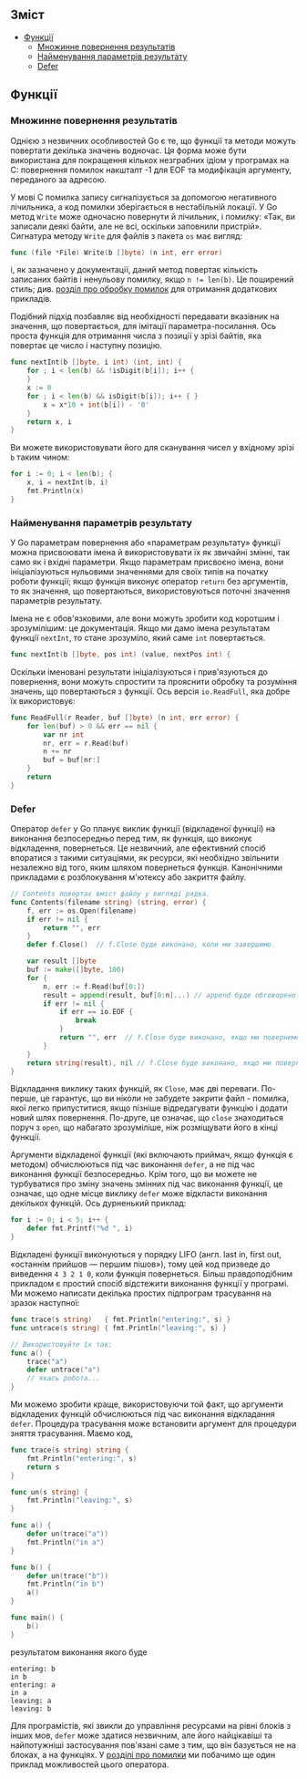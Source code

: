 ## Зміст
- [Функції](#Функції)
  - [Множинне повернення результатів](#Множинне-повернення-результатів)
  - [Найменування параметрів результату](#Найменування-параметрів-результату)
  - [Defer](#Defer)

## Функції
### Множинне повернення результатів
Однією з незвичних особливостей Go є те, що функції та методи можуть повертати декілька значень водночас. Ця форма може бути використана для покращення кількох незграбних ідіом у програмах на C: повернення помилок накшталт -1 для EOF та модифікація аргументу, переданого за адресою.

У мові C помилка запису сигналізується за допомогою негативного лічильника, а код помилки зберігається в нестабільній локації. У Go метод `Write` може одночасно повернути й лічильник, і помилку: «Так, ви записали деякі байти, але не всі, оскільки заповнили пристрій». Сигнатура методу `Write` для файлів з пакета `os` має вигляд:
```go
func (file *File) Write(b []byte) (n int, err error)
```
і, як зазначено у документації, даний метод повертає кількість записаних байтів і ненульову помилку, якщо `n != len(b)`. Це поширений стиль; див. [розділ про обробку помилок](#Помилки) для отримання додаткових прикладів.

Подібний підхід позбавляє від необхідності передавати вказівник на значення, що повертається, для імітації параметра-посилання. Ось проста функція для отримання числа з позиції у зрізі байтів, яка повертає це число і наступну позицію.
```go
func nextInt(b []byte, i int) (int, int) {
    for ; i < len(b) && !isDigit(b[i]); i++ {
    }
    x := 0
    for ; i < len(b) && isDigit(b[i]); i++ { }
        x = x*10 + int(b[i]) - '0'
    }
    return x, i
}
```

Ви можете використовувати його для сканування чисел у вхідному зрізі `b` таким чином:
```go
for i := 0; i < len(b); {
    x, i = nextInt(b, i)
    fmt.Println(x)
}
```

### Найменування параметрів результату
У Go параметрам повернення або «параметрам результату» функції можна присвоювати імена й використовувати їх як звичайні змінні, так само як і вхідні параметри. Якщо параметрам присвоєно імена, вони ініціалізуються нульовими значеннями для своїх типів на початку роботи функції; якщо функція виконує оператор `return` без аргументів, то як значення, що повертаються, використовуються поточні значення параметрів результату.

Імена не є обов'язковими, але вони можуть зробити код коротшим і зрозумілішим: це документація. Якщо ми дамо імена результатам функції `nextInt`, то стане зрозуміло, який саме `int` повертається.
```go
func nextInt(b []byte, pos int) (value, nextPos int) {
```

Оскільки іменовані результати ініціалізуються і прив'язуються до повернення, вони можуть спростити та прояснити обробку та розуміння значень, що повертаються з функції. Ось версія `io.ReadFull`, яка добре їх використовує:
```go
func ReadFull(r Reader, buf []byte) (n int, err error) {
    for len(buf) > 0 && err == nil {
        var nr int
        nr, err = r.Read(buf)
        n += nr
        buf = buf[nr:]
    }
    return
}
```

### Defer
Оператор `defer` у Go планує виклик функції (відкладеної функції) на виконання безпосередньо перед тим, як функція, що виконує відкладення, повернеться. Це незвичний, але ефективний спосіб впоратися з такими ситуаціями, як ресурси, які необхідно звільнити незалежно від того, яким шляхом повернеться функція. Канонічними прикладами є розблокування м'ютексу або закриття файлу.
```go
// Contents повертає вміст файлу у вигляді рядка.
func Contents(filename string) (string, error) {
    f, err := os.Open(filename)
    if err != nil {
        return "", err
    }
    defer f.Close()  // f.Close буде виконано, коли ми завершимо.

    var result []byte
    buf := make([]byte, 100)
    for {
        n, err := f.Read(buf[0:])
        result = append(result, buf[0:n]...) // append буде обговорено пізніше.
        if err != nil {
            if err == io.EOF {
                break
            }
            return "", err  // f.Close буде виконано, якщо ми повернемося тут.
        }
    }
    return string(result), nil // f.Close буде виконано, якщо ми повернемося тут.
}
```

Відкладання виклику таких функцій, як `Close`, має дві переваги. По-перше, це гарантує, що ви ніколи не забудете закрити файл - помилка, якої легко припуститися, якщо пізніше відредагувати функцію і додати новий шлях повернення. По-друге, це означає, що `close` знаходиться поруч з `open`, що набагато зрозуміліше, ніж розміщувати його в кінці функції.

Аргументи відкладеної функції (які включають приймач, якщо функція є методом) обчислюються під час виконання `defer`, а не під час виконання функції безпосередньо. Крім того, що ви можете не турбуватися про зміну значень змінних під час виконання функції, це означає, що одне місце виклику `defer` може відкласти виконання декількох функцій. Ось дурненький приклад:
```go
for i := 0; i < 5; i++ {
    defer fmt.Printf("%d ", i)
}
```
Відкладені функції виконуються у порядку LIFO (англ. last in, first out, «останнім прийшов — першим пішов»), тому цей код призведе до виведення `4 3 2 1 0`, коли функція повернеться. Більш правдоподібним прикладом є простий спосіб відстежити виконання функції у програмі. Ми можемо написати декілька простих підпрограм трасування на зразок наступної:
```go
func trace(s string)   { fmt.Println("entering:", s) }
func untrace(s string) { fmt.Println("leaving:", s) }

// Використовуйте їх так:
func a() {
    trace("a")
    defer untrace("a")
    // якась робота...
}
```

Ми можемо зробити краще, використовуючи той факт, що аргументи відкладених функцій обчислюються під час виконання відкладання `defer`. Процедура трасування може встановити аргумент для процедури зняття трасування. Маємо код,
```go
func trace(s string) string {
    fmt.Println("entering:", s)
    return s
}

func un(s string) {
    fmt.Println("leaving:", s)
}

func a() {
    defer un(trace("a"))
    fmt.Println("in a")
}

func b() {
    defer un(trace("b"))
    fmt.Println("in b")
    a()
}

func main() {
    b()
}
```
результатом виконання якого буде
```
entering: b
in b
entering: a
in a
leaving: a
leaving: b
```
Для програмістів, які звикли до управління ресурсами на рівні блоків з інших мов, `defer` може здатися незвичним, але його найцікавіші та найпотужніші застосування пов'язані саме з тим, що він базується не на блоках, а на функціях. У [розділі про помилки](#Помилки) ми побачимо ще один приклад можливостей цього оператора.
